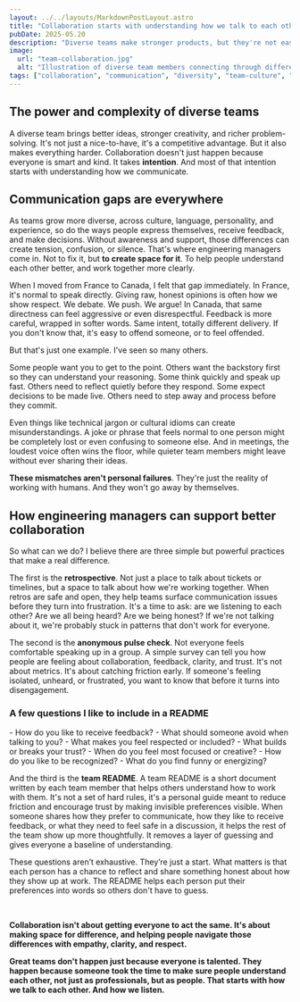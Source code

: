 ```yaml
---
layout: ../../layouts/MarkdownPostLayout.astro
title: "Collaboration starts with understanding how we talk to each other"
pubDate: 2025-05.20
description: "Diverse teams make stronger products, but they're not easy to manage. Here's how engineering managers can help teams understand one another and collaborate better."
image:
  url: "team-collaboration.jpg"
  alt: "Illustration of diverse team members connecting through different styles"
tags: ["collaboration", "communication", "diversity", "team-culture", "retrospective", "pulse-check", "team-readme", "psychological-safety", "trust", "feedback", "for-non-engineering"]
---
```



## The power and complexity of diverse teams

A diverse team brings better ideas, stronger creativity, and richer problem-solving. It's not just a nice-to-have, it's a competitive advantage. But it also makes everything harder. Collaboration doesn't just happen because everyone is smart and kind. It takes **intention**. And most of that intention starts with understanding how we communicate.

## Communication gaps are everywhere

As teams grow more diverse, across culture, language, personality, and experience, so do the ways people express themselves, receive feedback, and make decisions. Without awareness and support, those differences can create tension, confusion, or silence. That's where engineering managers come in. Not to fix it, but **to create space for it**. To help people understand each other better, and work together more clearly.

When I moved from France to Canada, I felt that gap immediately. In France, it's normal to speak directly. Giving raw, honest opinions is often how we show respect. We debate. We push. We argue! In Canada, that same directness can feel aggressive or even disrespectful. Feedback is more careful, wrapped in softer words. Same intent, totally different delivery. If you don't know that, it's easy to offend someone, or to feel offended.

But that's just one example. I've seen so many others.

Some people want you to get to the point. Others want the backstory first so they can understand your reasoning. Some think quickly and speak up fast. Others need to reflect quietly before they respond. Some expect decisions to be made live. Others need to step away and process before they commit.

Even things like technical jargon or cultural idioms can create misunderstandings. A joke or phrase that feels normal to one person might be completely lost or even confusing to someone else. And in meetings, the loudest voice often wins the floor, while quieter team members might leave without ever sharing their ideas.

**These mismatches aren't personal failures**. They're just the reality of working with humans. And they won't go away by themselves.

## How engineering managers can support better collaboration

So what can we do? I believe there are three simple but powerful practices that make a real difference.

The first is the **retrospective**. Not just a place to talk about tickets or timelines, but a space to talk about how we're working together. When retros are safe and open, they help teams surface communication issues before they turn into frustration. It's a time to ask: are we listening to each other? Are we all being heard? Are we being honest? If we're not talking about it, we're probably stuck in patterns that don't work for everyone.

The second is the **anonymous pulse check**. Not everyone feels comfortable speaking up in a group. A simple survey can tell you how people are feeling about collaboration, feedback, clarity, and trust. It's not about metrics. It's about catching friction early. If someone's feeling isolated, unheard, or frustrated, you want to know that before it turns into disengagement.

<aside>
<h3>A few questions I like to include in a README</h3>
- How do you like to receive feedback?
- What should someone avoid when talking to you?
- What makes you feel respected or included?
- What builds or breaks your trust?
- When do you feel most focused or creative?
- How do you like to be recognized?
- What do you find funny or energizing?
</aside>

And the third is the **team README**. A team README is a short document written by each team member that helps others understand how to work with them. It's not a set of hard rules, it's a personal guide meant to reduce friction and encourage trust by making invisible preferences visible. When someone shares how they prefer to communicate, how they like to receive feedback, or what they need to feel safe in a discussion, it helps the rest of the team show up more thoughtfully. It removes a layer of guessing and gives everyone a baseline of understanding.

These questions aren’t exhaustive. They’re just a start. What matters is that each person has a chance to reflect and share something honest about how they show up at work.
The README helps each person put their preferences into words so others don't have to guess.

&nbsp;


**Collaboration isn't about getting everyone to act the same. It's about making space for difference, and helping people navigate those differences with empathy, clarity, and respect.**

**Great teams don't happen just because everyone is talented. They happen because someone took the time to make sure people understand each other, not just as professionals, but as people. That starts with how we talk to each other. And how we listen.**